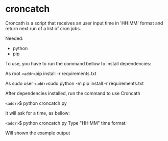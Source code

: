 # croncatch

Croncath is a script that receives an user input time in 'HH:MM' format and return next run of a list of cron jobs.

Needed:
- python
- pip

To use, you have to run the command bellow to install dependencies:

As root
`<addr>`pip install -r requirements.txt

As sudo user
`<addr>`sudo python -m pip install -r requirements.txt

After dependencies installed, run the command to use Croncath

`<addr>`$ python croncatch.py

It will ask for a time, as bellow:

`<addr>`$ python croncatch.py 
Type "HH:MM" time format:

Will shown the example output
